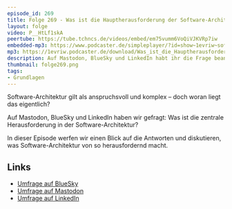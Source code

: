 ```yaml
---
episode_id: 269
title: Folge 269 - Was ist die Hauptherausforderung der Software-Architektur?
layout: folge
video: P__HtLf1skA
peertube: https://tube.tchncs.de/videos/embed/em75vumm6VoQiVJKVRp7iw
embedded-mp3: https://www.podcaster.de/simpleplayer/?id=show~1evriw~software-architektur-im-stream~pod-b629c8e8fd6668ae6455763a1198&v=1751046620
mp3: https://1evriw.podcaster.de/download/Was_ist_die_Hauptherausforderung_der_Software-Architektur.mp3
description: Auf Mastodon, BlueSky und LinkedIn habt ihr die Frage beantwortet - hier diskutieren wir die Ergebnisse.
thumbnail: folge269.png
tags:
- Grundlagen
---
```


Software-Architektur gilt als anspruchsvoll und komplex – doch woran
liegt das eigentlich?

Auf Mastodon, BlueSky und LinkedIn haben wir gefragt: Was ist die
zentrale Herausforderung in der Software-Architektur?

In dieser Episode werfen wir einen Blick auf die Antworten und
diskutieren, was Software-Architektur von so herausfordernd macht.

## Links

* [Umfrage auf
  BlueSky](https://bsky.app/profile/ewolff.com/post/3lsdharvvnh2o)
* [Umfrage auf Mastodon](https://mastodon.social/@ewolff/114736885443917983)
* [Umfrage auf LinkedIn](https://www.linkedin.com/posts/eberhardwolff_softwarearchitecture-activity-7343160670588207104-2su5)
